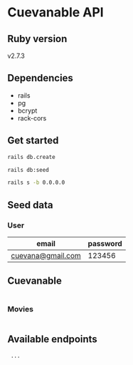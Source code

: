 # Cuevanable API

## Ruby version

v2.7.3

## Dependencies

- rails
- pg
- bcrypt
- rack-cors

## Get started

```bash
rails db.create
```

```bash
rails db:seed
```

```bash
rails s -b 0.0.0.0
```

## Seed data

### User

| email             | password |
| ----------------- | -------- |
| cuevana@gmail.com | 123456   |

## Cuevanable

```bash

```

### Movies

```bash

```

## Available endpoints

```bash
 ...
```
